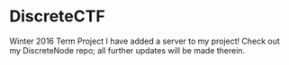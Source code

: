 # DiscreteCTF
Winter 2016 Term Project
I have added a server to my project! Check out my DiscreteNode repo; all further updates will be made therein.
